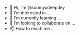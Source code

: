 - 👋 Hi, I’m @soumyadeepdey
- 👀 I’m interested in ...
- 🌱 I’m currently learning ...
- 💞️ I’m looking to collaborate on ...
- 📫 How to reach me ...

<!---
soumyadeepdey/soumyadeepdey is a ✨ special ✨ repository because its `README.md` (this file) appears on your GitHub profile.
You can click the Preview link to take a look at your changes.
--->
